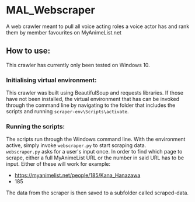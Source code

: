 # MAL_Webscraper
A web crawler meant to pull all voice acting roles a voice actor has and rank them by member favourites on MyAnimeList.net

## How to use:
This crawler has currently only been tested on Windows 10.  

### Initialising virtual environment:
This crawler was built using BeautifulSoup and requests libraries. If those have not been installed, the virtual environment that has can be invoked through the command line by navigating to the folder that includes the scripts and running `scraper-env\Scripts\activate`.

### Running the scripts:
The scripts run through the Windows command line. With the environment active, simply invoke `webscraper.py` to start scraping data.  
`webscraper.py` asks for a user's input once. In order to find which page to scrape, either a full MyAnimeList URL or the number in said URL has to be input. Either of these will work for example:
- https://myanimelist.net/people/185/Kana_Hanazawa
- 185

The data from the scraper is then saved to a subfolder called scraped-data.

